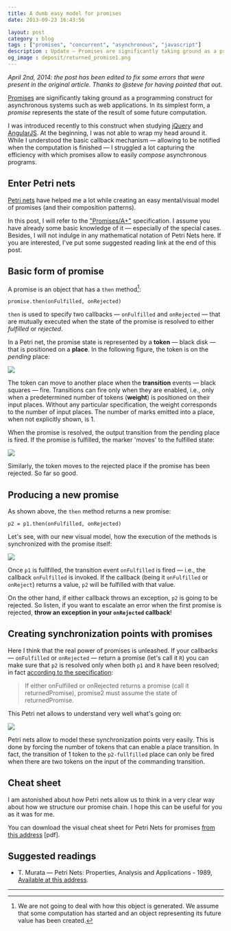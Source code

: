 ```yaml
---
title: A dumb easy model for promises
date: 2013-09-23 16:43:56

layout: post
category : blog 
tags : ["promises", "concurrent", "asynchronous", "javascript"] 
description : Update — Promises are significantly taking ground as a programming construct for asynchronous systems such as web applications. In this post I'll describe how Petri Nets can be used to efficiently model them.
og_image : deposit/returned_promise1.png
---
```


*April 2nd, 2014: the post has been edited to fix some errors that were present in the original article. Thanks to @steve for having pointed that out*.

[Promises](http://en.wikipedia.org/wiki/Futures_and_promises) are significantly taking ground as a programming construct for asynchronous systems such as web applications. In its simplest form, a *promise* represents the state of the result of some future computation.

I was introduced recently to this construct when studying [jQuery](http://api.jquery.com/promise/) and [AngularJS](http://angularjs.org/). At the beginning, I was not able to wrap my head around it. While I understood the basic callback mechanism — allowing to be notified when the computation is finished — I struggled a lot capturing the efficiency with which promises allow to easily *compose* asynchronous programs.

## Enter Petri nets
[Petri nets](http://en.wikipedia.org/wiki/Petri_net) have helped me a lot while creating an easy mental/visual model of promises (and their composition patterns). 

In this post, I will refer to the ["Promises/A+"](http://promises-aplus.github.io/promises-spec/) specification. I assume you have already some basic knowledge of it — especially of the special cases. Besides, I will not indulge in any mathematical notation of Petri Nets here. If you are interested, I've put some suggested reading link at the end of this post.

## Basic form of promise

A promise is an object that has a `then` method[^1]:

    promise.then(onFulfilled, onRejected)

`then` is used to specify two callbacks — `onFulfilled` and `onRejected` — that are mutually executed when the state of the promise is resolved to either *fulfilled* or *rejected*.

In a Petri net, the promise state is represented by a **token** — black disk — that is positioned on a **place**. In the following figure, the token is on the *pending* place:

![](http://www.vittoriozaccaria.net/deposit/pending1.png)

The token can move to another place when the **transition** events — black squares — fire. Transitions can fire only when they are enabled, i.e., only when a predetermined number of tokens (**weight**) is positioned on their input places. Without any particular specification, the weight corresponds to the number of input places. The number of marks emitted into a place, when not explicitly shown, is 1.

When the promise is resolved, the output transition from the pending place is fired. If the promise is fulfilled, the marker 'moves' to the fulfilled state:

![](http://www.vittoriozaccaria.net/deposit/fulfilled1.png)

Similarly, the token moves to the rejected place if the promise has been rejected. So far so good.

## Producing a new promise

As shown above, the `then` method returns a new promise:

    p2 = p1.then(onFulfilled, onRejected)

Let's see, with our new visual model, how the execution of the methods is synchronized with the promise itself:

![](http://www.vittoriozaccaria.net/deposit/then1.png)

Once `p1` is fullfilled, the transition event `onFulfilled` is fired — i.e., the callback `onFulfilled` is invoked. If the callback (being it `onFulfilled` or `onReject`) returns a value, `p2` will be fulfilled with that value.

On the other hand, if either callback throws an exception, `p2` is going to be rejected. So listen, if you want to escalate an error when the first promise is rejected, **throw an exception in your `onRejected` callback**!

## Creating synchronization points with promises

Here I think that the real power of promises is unleashed. If your callbacks — `onFulfilled` or `onRejected` — return a promise (let's call it `R`) you can make sure that `p2` is resolved only when both `p1` and `R` have been resolved; in fact [according to the specification](http://promises-aplus.github.io/promises-spec/#point-52):

> If either onFulfilled or onRejected returns a promise (call it returnedPromise), promise2 must assume the state of returnedPromise.

This Petri net allows to understand very well what's going on:

![](http://www.vittoriozaccaria.net/deposit/returned_promise1.png)

Petri nets allow to model these synchronization points very easily. This is done by forcing the number of tokens that can enable a place transition. In fact, the transition of 1 token to the `p2-fullfilled` place can only be fired when there are two tokens on the input of the commanding transition.

## Cheat sheet

I am astonished about how Petri nets allow us to think in a very clear way about how we structure our promise chain. I hope this can be useful for you as it was for me. 

You can download the visual cheat sheet for Petri Nets for promises [from this address](http://www.vittoriozaccaria.net/deposit/promises_cheat_sheet1.pdf) [pdf].



## Suggested readings

* T. Murata — Petri Nets: Properties, Analysis and Applications - 1989, [Available at this address](http://embedded.eecs.berkeley.edu/Respep/Research/hsc/class.F03/ee249/discussionpapers/PetriNets.pdf).

---
 
[^1]: We are not going to deal with how this object is generated. We assume that some computation has started and an object representing its future value has been created.  